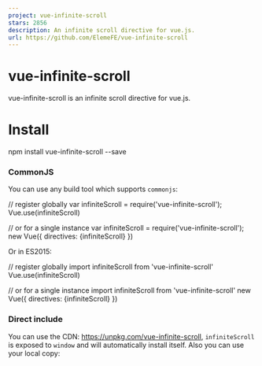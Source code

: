 ```yaml
---
project: vue-infinite-scroll
stars: 2856
description: An infinite scroll directive for vue.js.
url: https://github.com/ElemeFE/vue-infinite-scroll
---
```


vue-infinite-scroll
===================

vue-infinite-scroll is an infinite scroll directive for vue.js.

Install
=======

npm install vue-infinite-scroll --save

### CommonJS

You can use any build tool which supports `commonjs`:

// register globally
var infiniteScroll \=  require('vue-infinite-scroll');
Vue.use(infiniteScroll)

// or for a single instance
var infiniteScroll \= require('vue-infinite-scroll');
new Vue({
  directives: {infiniteScroll}
})

Or in ES2015:

// register globally
import infiniteScroll from 'vue-infinite-scroll'
Vue.use(infiniteScroll)

// or for a single instance
import infiniteScroll from 'vue-infinite-scroll'
new Vue({
  directives: {infiniteScroll}
})

### Direct include

You can use the CDN: https://unpkg.com/vue-infinite-scroll, `infiniteScroll` is exposed to `window` and will automatically install itself. Also you can use your local copy:

<script src\="../node\_modules/vue-infinite-scroll/vue-infinite-scroll.js"\></script\>

Usage
-----

Use v-infinite-scroll to enable the infinite scroll, and use infinite-scroll-\* attributes to define its options.

The method appointed as the value of v-infinite-scroll will be executed when the bottom of the element reaches the bottom of the viewport.

<div v-infinite-scroll\="loadMore" infinite-scroll-disabled\="busy" infinite-scroll-distance\="10"\>
  ...
</div\>

var count \= 0;

new Vue({
  el: '#app',
  data: {
    data: \[\],
    busy: false
  },
  methods: {
    loadMore: function() {
      this.busy \= true;

      setTimeout(() \=> {
        for (var i \= 0, j \= 10; i < j; i++) {
          this.data.push({ name: count++ });
        }
        this.busy \= false;
      }, 1000);
    }
  }
});

Options
=======

Option

Description

infinite-scroll-disabled

infinite scroll will be disabled if the value of this attribute is true.

infinite-scroll-distance

Number(default = 0) - the minimum distance between the bottom of the element and the bottom of the viewport before the v-infinite-scroll method is executed.

infinite-scroll-immediate-check

Boolean(default = true) - indicates that the directive should check immediately after bind. Useful if it's possible that the content is not tall enough to fill up the scrollable container.

infinite-scroll-listen-for-event

infinite scroll will check again when the event is emitted in Vue instance.

infinite-scroll-throttle-delay

Number(default = 200) - interval(ms) between next time checking and this time

Development
-----------

Command

Description

npm run build

Build in umd format

npm test

Lint code

License
=======

MIT
